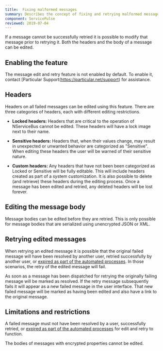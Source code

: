 ```yaml
---
title:  Fixing malformed messages
summary: Describes the concept of fixing and retrying malformed messages in ServicePulse
component: ServicePulse
reviewed: 2019-07-04
---
```


If a message cannot be successfully retried it is possible to modify that message prior to retrying it. Both the headers and the body of a message can be edited.

## Enabling the feature

The message edit and retry feature is not enabled by default. To enable it, contact [Particular Support(https://particular.net/support) for assistance.

## Headers

Headers on all failed messages can be edited using this feature. There are three categories of headers, each with different editing restrictions.

* **Locked headers:** Headers that are critical to the operation of NServiceBus cannot be edited. These headers will have a lock image next to their name.

* **Sensitive headers:** Headers that, when their values change, may result in unexpected or unwanted behavior are categorized as "Sensitive". When editing these headers the user will be warned of their sensitive nature.

* **Custom headers:** Any headers that have not been been categorized as Locked or Sensitive will be fully editable. This will include headers created as part of a system customization. It is also possible to delete (and retrieve) these headers during the editing process. Once a message has been edited and retried, any deleted headers will be lost forever.

## Editing the message body

Message bodies can be edited before they are retried. This is only possible for message bodies that are serialized using unencrypted JSON or XML.

## Retrying edited messages

When retrying an edited message it is possible that the original failed message will have been resolved by another user, retried successfully by another user, or [expired as part of the automated processes](/servicecontrol/how-purge-expired-data.md). In those scenarios, the retry of the edited message will fail.

As soon as a message has been dispatched for retrying the originally failing message will be marked as resolved. If the retry message subsequently fails it will appear as a new failed message in the user interface. That new failed message will be marked as having been edited and also have a link to the original message.


## Limitations and restrictions

A failed message must not have been resolved by a user, successfully retried, or [expired as part of the automated processes](/servicecontrol/how-purge-expired-data.md) for edit and retry to function.

The bodies of messages with encrypted properties cannot be edited.
